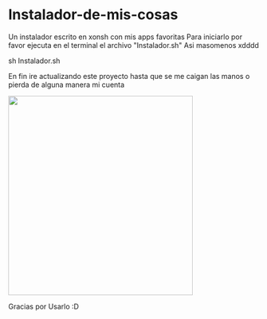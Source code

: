 # Instalador-de-mis-cosas
Un instalador escrito en xonsh con mis apps favoritas
Para iniciarlo por favor ejecuta en el terminal el archivo "Instalador.sh"
Asi masomenos xdddd


sh Instalador.sh


En fin ire actualizando este proyecto hasta que se me caigan las manos o pierda de alguna manera mi cuenta

<img src="https://github.com/Tom5521/Instalador-de-mis-cosas/blob/d6928d1bb2eed0c9ce66b00fff3d1ac8e84dec4d/gato-BOOM.gif" width="370" height="400" />

Gracias por Usarlo :D
